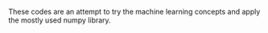 These codes are an attempt to try the machine learning concepts and apply the mostly used numpy library. 